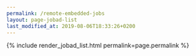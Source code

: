 ```yaml
---
permalink: /remote-embedded-jobs
layout: page-jobad-list
last_modified_at: 2019-08-06T18:33:26+0200
---
```

{% include render_jobad_list.html permalink=page.permalink %}
